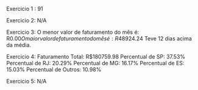 Exercicio 1 : 91

Exercicio 2: N/A

Exercicio 3:
O menor valor de faturamento do mês é: R$0.00
O maior valor de faturamento do mês é: R$48924.24
Teve 12 dias acima da média.

Exercicio 4:
Faturamento Total: R$180759.98
Percentual de SP: 37.53%
Percentual de RJ: 20.29%
Percentual de MG: 16.17%
Percentual de ES: 15.03%
Percentual de Outros: 10.98%

Exercicio 5: N/A
